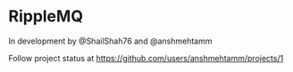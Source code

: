 # RippleMQ

In development by @ShailShah76 and @anshmehtamm

Follow project status at https://github.com/users/anshmehtamm/projects/1
